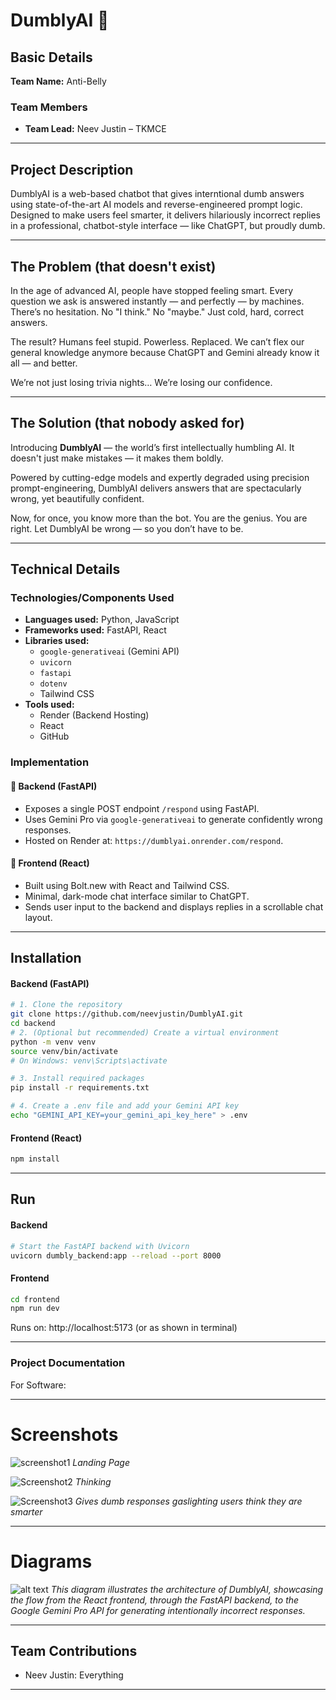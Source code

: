# DumblyAI 🎯

## Basic Details  
**Team Name:** Anti-Belly

### Team Members
- **Team Lead:** Neev Justin – TKMCE  

---

## Project Description
DumblyAI is a web-based chatbot that gives interntional dumb answers using state-of-the-art AI models and reverse-engineered prompt logic.
Designed to make users feel smarter, it delivers hilariously incorrect replies in a professional, chatbot-style interface — like ChatGPT, but proudly dumb.

---

## The Problem (that doesn't exist)

In the age of advanced AI, people have stopped feeling smart.
Every question we ask is answered instantly — and perfectly — by machines. There’s no hesitation. No "I think." No "maybe." Just cold, hard, correct answers.

The result?
Humans feel stupid. Powerless. Replaced.
We can’t flex our general knowledge anymore because ChatGPT and Gemini already know it all — and better.

We’re not just losing trivia nights…
We’re losing our confidence.

---

## The Solution (that nobody asked for)

Introducing **DumblyAI** — the world’s first intellectually humbling AI.
It doesn't just make mistakes — it makes them boldly.

Powered by cutting-edge models and expertly degraded using precision prompt-engineering, DumblyAI delivers answers that are spectacularly wrong, yet beautifully confident.

Now, for once, you know more than the bot.
You are the genius.
You are right.
Let DumblyAI be wrong — so you don’t have to be.

---

## Technical Details

### Technologies/Components Used  

- **Languages used:** Python, JavaScript  
- **Frameworks used:** FastAPI, React  
- **Libraries used:**  
  - `google-generativeai` (Gemini API)  
  - `uvicorn`  
  - `fastapi`  
  - `dotenv`  
  - Tailwind CSS  
- **Tools used:**  
  - Render (Backend Hosting)  
  - React  
  - GitHub  


### Implementation

#### 🧠 Backend (FastAPI)
- Exposes a single POST endpoint `/respond` using FastAPI.
- Uses Gemini Pro via `google-generativeai` to generate confidently wrong responses.
- Hosted on Render at: `https://dumblyai.onrender.com/respond`.

#### 💬 Frontend (React)
- Built using Bolt.new with React and Tailwind CSS.
- Minimal, dark-mode chat interface similar to ChatGPT.
- Sends user input to the backend and displays replies in a scrollable chat layout.

---


## Installation
#### Backend (FastAPI)
```bash
# 1. Clone the repository
git clone https://github.com/neevjustin/DumblyAI.git
cd backend
# 2. (Optional but recommended) Create a virtual environment
python -m venv venv
source venv/bin/activate        
# On Windows: venv\Scripts\activate

# 3. Install required packages
pip install -r requirements.txt

# 4. Create a .env file and add your Gemini API key
echo "GEMINI_API_KEY=your_gemini_api_key_here" > .env

```
#### Frontend (React)
```bash
npm install
```
---


## Run
#### Backend
```bash
# Start the FastAPI backend with Uvicorn
uvicorn dumbly_backend:app --reload --port 8000
```

#### Frontend 
```bash
cd frontend
npm run dev
```
Runs on: http://localhost:5173 (or as shown in terminal)

---

### Project Documentation
For Software:

---
# Screenshots
![screenshot1](image-1.png)
*Landing Page*

![Screenshot2](image-2.png)
*Thinking*

![Screenshot3](image.png)
*Gives dumb responses gaslighting users think they are smarter*


---
# Diagrams

![alt text](unnamed.png)
*This diagram illustrates the architecture of DumblyAI, showcasing the flow from the React frontend, through the FastAPI backend, to the Google Gemini Pro API for generating intentionally incorrect responses.*

---


## Team Contributions
- Neev Justin: Everything

---
